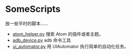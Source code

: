 # SomeScripts
放一些平时的脚本……


- [atom_helper.py](atom_helper.py) 搜索 Atom 的插件或者主题。
- [adb_device.py](adb_device.py) adb 命令工具
- [ui_automator.py](ui_automator.py) 用 UIAutomator 执行简单的自动化任务。

